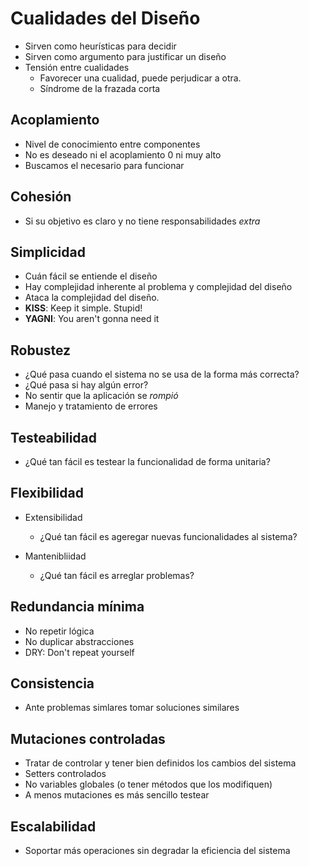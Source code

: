 # Cualidades del Diseño

- Sirven como heurísticas para decidir
- Sirven como argumento para justificar un diseño
- Tensión entre cualidades
  - Favorecer una cualidad, puede perjudicar a otra.
  - Síndrome de la frazada corta


## Acoplamiento

- Nivel de conocimiento entre componentes
- No es deseado ni el acoplamiento 0 ni muy alto
- Buscamos el necesario para funcionar


## Cohesión

- Si su objetivo es claro y no tiene responsabilidades *extra*


## Simplicidad

- Cuán fácil se entiende el diseño
- Hay complejidad inherente al problema y complejidad del diseño
- Ataca la complejidad del diseño.
- **KISS**: Keep it simple. Stupid!
- **YAGNI**: You aren't gonna need it


## Robustez

- ¿Qué pasa cuando el sistema no se usa de la forma más correcta?
- ¿Qué pasa si hay algún error?
- No sentir que la aplicación se *rompió*
- Manejo y tratamiento de errores


## Testeabilidad

- ¿Qué tan fácil es testear la funcionalidad de forma unitaria?


## Flexibilidad

- Extensibilidad
  - ¿Qué tan fácil es ageregar nuevas funcionalidades al sistema?
  
- Mantenibliidad
  - ¿Qué tan fácil es arreglar problemas?

## Redundancia mínima

- No repetir lógica
- No duplicar abstracciones
- DRY: Don't repeat yourself

## Consistencia

- Ante problemas simlares tomar soluciones similares


## Mutaciones controladas

- Tratar de controlar y tener bien definidos los cambios del sistema
- Setters controlados
- No variables globales (o tener métodos que los modifiquen)
- A menos mutaciones es más sencillo testear


## Escalabilidad

- Soportar más operaciones sin degradar la eficiencia del sistema
























